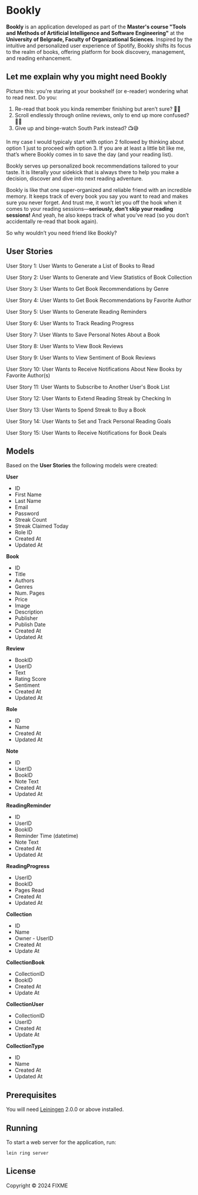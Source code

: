 # Bookly

**Bookly** is an application developed as part of the **Master's course "Tools and Methods of Artificial Intelligence and Software Engineering"** at the **University of Belgrade, Faculty of Organizational Sciences**. Inspired by the intuitive and personalized user experience of Spotify, Bookly shifts its focus to the realm of books, offering platform for book discovery, management, and reading enhancement.

## Let me explain why you might need Bookly 

Picture this: you're staring at your bookshelf (or e-reader) wondering what to read next. Do you:

1. Re-read that book you kinda remember finishing but aren’t sure? 📖🤔
2. Scroll endlessly through online reviews, only to end up more confused? 📱🙃
3. Give up and binge-watch South Park instead? 📺😅

In my case I would typicaly start with option 2 followed by thinking about option 1 just to proceed with option 3. If you are at least a little bit like me, that’s where Bookly comes in to save the day (and your reading list).

Bookly serves up personalized book recommendations tailored to your taste. It is literally your sidekick that is always there to help you make a decision, discover and dive into next reading adventure.

Bookly is like that one super-organized and reliable friend with an incredible memory. It keeps track of every book you say you want to read and makes sure you never forget. And trust me, it won’t let you off the hook when it comes to your reading sessions—**seriously, don’t skip your reading sessions!** And yeah, he also keeps track of what you’ve read (so you don’t accidentally re-read that book again).

So why wouldn’t you need friend like Bookly?

## User Stories

User Story 1: User Wants to Generate a List of Books to Read

User Story 2: User Wants to Generate and View Statistics of Book Collection

User Story 3: User Wants to Get Book Recommendations by Genre

User Story 4: User Wants to Get Book Recommendations by Favorite Author

User Story 5: User Wants to Generate Reading Reminders

User Story 6: User Wants to Track Reading Progress

User Story 7: User Wants to Save Personal Notes About a Book

User Story 8: User Wants to View Book Reviews

User Story 9: User Wants to View Sentiment of Book Reviews

User Story 10: User Wants to Receive Notifications About New Books by Favorite Author(s)

User Story 11: User Wants to Subscribe to Another User's Book List

User Story 12: User Wants to Extend Reading Streak by Checking In

User Story 13: User Wants to Spend Streak to Buy a Book

User Story 14: User Wants to Set and Track Personal Reading Goals

User Story 15: User Wants to Receive Notifications for Book Deals

## Models

Based on the **User Stories** the following models were created:

**User**

- ID
- First Name
- Last Name
- Email
- Password
- Streak Count
- Streak Claimed Today
- Role ID
- Created At
- Updated At

**Book**

- ID
- Title
- Authors
- Genres
- Num. Pages
- Price
- Image
- Description
- Publisher
- Publish Date
- Created At
- Updated At

**Review**

- BookID
- UserID
- Text
- Rating Score
- Sentiment
- Created At
- Updated At

**Role**

- ID
- Name
- Created At
- Updated At

**Note**

- ID
- UserID
- BookID
- Note Text
- Created At
- Updated At

**ReadingReminder**

- ID
- UserID
- BookID
- Reminder Time (datetime)
- Note Text
- Created At
- Updated At

**ReadingProgress**

- UserID
- BookID
- Pages Read
- Created At
- Updated At

**Collection**

- ID
- Name
- Owner - UserID
- Created At
- Update At

**CollectionBook**

- CollectionID
- BookID
- Created At
- Update At

**CollectionUser**

- CollectionID
- UserID
- Created At
- Update At

**CollectionType**

- ID
- Name
- Created At
- Updated At

## Prerequisites

You will need [Leiningen][] 2.0.0 or above installed.

[leiningen]: https://github.com/technomancy/leiningen

## Running

To start a web server for the application, run:

    lein ring server

## License

Copyright © 2024 FIXME
